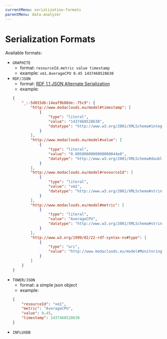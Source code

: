 ```yaml
---
currentMenu: serialization-formats
parentMenu: data-analyzer
---
```


# Serialization Formats

Available formats:
* `GRAPHITE`
	* format: `resourceId.metric value timestamp`
	* example: `vm1.AverageCPU 0.45 1437468528630`
* `RDF/JSON`
	* format: [RDF 1.1 JSON Alternate Serialization](https://dvcs.w3.org/hg/rdf/raw-file/default/rdf-json/index.html)
	* example:
	```json
	{
	    "_:-5d015db:14eaf9b88de:-75c9": {
	        "http://www.modaclouds.eu/model#timestamp": [
	            {
	                "type": "literal",
	                "value": "1437468528630",
	                "datatype": "http://www.w3.org/2001/XMLSchema#integer"
	            }
	        ],
	        "http://www.modaclouds.eu/model#value": [
	            {
	                "type": "literal",
	                "value": "0.0050000000000000044e0",
	                "datatype": "http://www.w3.org/2001/XMLSchema#double"
	            }
	        ],
	        "http://www.modaclouds.eu/model#resourceId": [
	            {
	                "type": "literal",
	                "value": "vm1",
	                "datatype": "http://www.w3.org/2001/XMLSchema#string"
	            }
	        ],
	        "http://www.modaclouds.eu/model#metric": [
	            {
	                "type": "literal",
	                "value": "AverageCPU",
	                "datatype": "http://www.w3.org/2001/XMLSchema#string"
	            }
	        ],
	        "http://www.w3.org/1999/02/22-rdf-syntax-ns#type": [
	            {
	                "type": "uri",
	                "value": "http://www.modaclouds.eu/model#MonitoringDatum"
	            }
	        ]
	    }
	}
	```
* `TOWER/JSON`
	* format: a simple json object
	* example:
	```json
	{
		"resourceId": "vm1",
		"metric": "AverageCPU",
		"value": 0.45,
		"timestamp": 1437468528630
	}
	```
* `INFLUXDB`